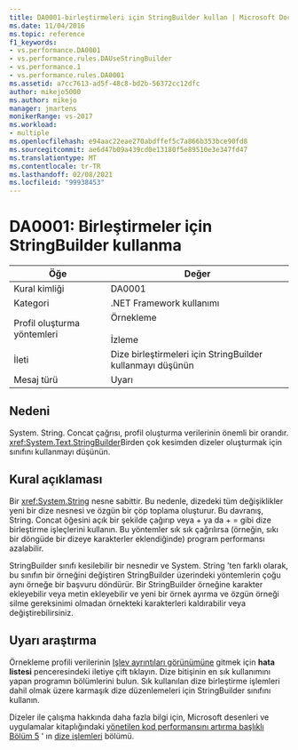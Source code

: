 ```yaml
---
title: DA0001-birleştirmeleri için StringBuilder kullan | Microsoft Docs
ms.date: 11/04/2016
ms.topic: reference
f1_keywords:
- vs.performance.DA0001
- vs.performance.rules.DAUseStringBuilder
- vs.performance.1
- vs.performance.rules.DA0001
ms.assetid: a7cc7613-ad5f-48c8-bd2b-56372cc12dfc
author: mikejo5000
ms.author: mikejo
manager: jmartens
monikerRange: vs-2017
ms.workload:
- multiple
ms.openlocfilehash: e94aac22eae270abdffef5c7a866b353bce90fd8
ms.sourcegitcommit: ae6d47b09a439cd0e13180f5e89510e3e347fd47
ms.translationtype: MT
ms.contentlocale: tr-TR
ms.lasthandoff: 02/08/2021
ms.locfileid: "99938453"
---
```

# <a name="da0001-use-stringbuilder-for-concatenations"></a>DA0001: Birleştirmeler için StringBuilder kullanma

|Öğe|Değer|
|-|-|
|Kural kimliği|DA0001|
|Kategori|.NET Framework kullanımı|
|Profil oluşturma yöntemleri|Örnekleme<br /><br /> İzleme|
|İleti|Dize birleştirmeleri için StringBuilder kullanmayı düşünün|
|Mesaj türü|Uyarı|

## <a name="cause"></a>Nedeni
 System. String. Concat çağrısı, profil oluşturma verilerinin önemli bir orandır. <xref:System.Text.StringBuilder>Birden çok kesimden dizeler oluşturmak için sınıfını kullanmayı düşünün.

## <a name="rule-description"></a>Kural açıklaması
 Bir <xref:System.String> nesne sabittir. Bu nedenle, dizedeki tüm değişiklikler yeni bir dize nesnesi ve özgün bir çöp toplama oluşturur. Bu davranış, String. Concat öğesini açık bir şekilde çağırıp veya + ya da + = gibi dize birleştirme işleçlerini kullanın. Bu yöntemler sık sık çağrılırsa (örneğin, sıkı bir döngüde bir dizeye karakterler eklendiğinde) program performansı azalabilir.

 StringBuilder sınıfı kesilebilir bir nesnedir ve System. String 'ten farklı olarak, bu sınıfın bir örneğini değiştiren StringBuilder üzerindeki yöntemlerin çoğu aynı örneğe bir başvuru döndürür. Bir StringBuilder örneğine karakter ekleyebilir veya metin ekleyebilir ve yeni bir örnek ayırma ve özgün örneği silme gereksinimi olmadan örnekteki karakterleri kaldırabilir veya değiştirebilirsiniz.

## <a name="how-to-investigate-a-warning"></a>Uyarı araştırma
 Örnekleme profili verilerinin [Işlev ayrıntıları görünümüne](../profiling/function-details-view.md) gitmek için **hata listesi** penceresindeki iletiye çift tıklayın. Dize bitişinin en sık kullanımını yapan programın bölümlerini bulun. Sık kullanılan dize birleştirme işlemleri dahil olmak üzere karmaşık dize düzenlemeleri için StringBuilder sınıfını kullanın.

 Dizeler ile çalışma hakkında daha fazla bilgi için, Microsoft desenleri ve uygulamalar kitaplığındaki [yönetilen kod performansını artırma başlıklı Bölüm 5](/previous-versions/msp-n-p/ff647790(v=pandp.10)) ' ın [dize işlemleri](/previous-versions/msp-n-p/ff647790(v=pandp.10)#string-operations) bölümü.
